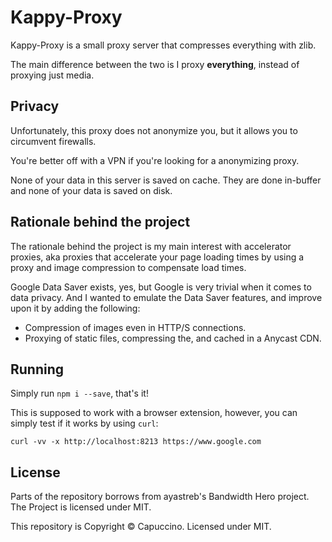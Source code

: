 # Kappy-Proxy

Kappy-Proxy is a small proxy server that compresses everything with zlib.

The main difference between the two is I proxy **everything**, instead of proxying just media.

## Privacy

Unfortunately, this proxy does not anonymize you, but it allows you to circumvent firewalls.

You're better off with a VPN if you're looking for a anonymizing proxy.

None of your data in this server is saved on cache. They are done in-buffer and none of your data is saved
on disk.

## Rationale behind the project

The rationale behind the project is my main interest with accelerator proxies, aka proxies that accelerate
your page loading times by using a proxy and image compression to compensate load times.

Google Data Saver exists, yes, but Google is very trivial when it comes to data privacy. And I wanted to
emulate the Data Saver features, and improve upon it by adding the following:

- Compression of images even in HTTP/S connections.
- Proxying of static files, compressing the, and cached in a Anycast CDN.

## Running

Simply run `npm i --save`, that's it!

This is supposed to work with a browser extension, however, you can simply test if it works by using `curl`:

```
curl -vv -x http://localhost:8213 https://www.google.com
```

## License

Parts of the repository borrows from ayastreb's Bandwidth Hero project. The Project is licensed under MIT.

This repository is Copyright &copy; Capuccino. Licensed under MIT.
